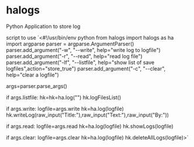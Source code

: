 # halogs
Python Application to store log


script to use
`<#!/usr/bin/env python
from halogs import halogs as ha
import argparse
parser = argparse.ArgumentParser()
parser.add_argument("-w", "--write", help="write log to logfile")
parser.add_argument("-r", "--read", help="read log file")
parser.add_argument("-lf", "--listfile", help="show list of save logfiles",action="store_true")
parser.add_argument("-c", "--clear", help="clear a logfile")

args=parser.parse_args()

if args.listfile:
    hk=hk=ha.log("")
    hk.logFilesList()


if args.write:
    logfile=args.write
    hk=ha.log(logfile)
    hk.writeLog(raw_input("Title:"),raw_input("Text:"),raw_input("By:"))

if args.read:
    logfile=args.read
    hk=ha.log(logfile)
    hk.showLogs(logfile)

if args.clear:
    logfile=args.clear
    hk=ha.log(logfile)
    hk.deleteAllLogs(logfile)>`
